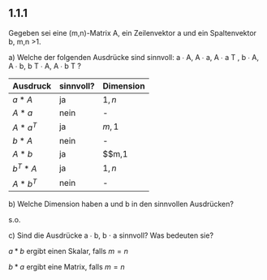 ## 1.1.1

Gegeben sei eine (m,n)-Matrix A, ein Zeilenvektor a und ein Spaltenvektor b, m,n >1.

a) Welche der folgenden Ausdrücke sind sinnvoll:
a ∙ A, A ∙ a, A ∙ a T , b ∙ A, A ∙ b, b T ∙ A, A ∙ b T ?

|Ausdruck|sinnvoll?|Dimension|
|--------|--------|--------|
|$a*A$|ja|$1, n$|
|$A * a$|nein|-|
|$A*a^T$|ja|$m,1$|
|$b*A$|nein|-|
|$A*b$|ja|$$m,1|
|$b^T*A$|ja|$1,n$|
|$A*b^T$|nein|-|

b) Welche Dimension haben a und b in den sinnvollen Ausdrücken?

s.o.

c) Sind die Ausdrücke a ∙ b, b ⋅ a sinnvoll? Was bedeuten sie?

$a*b$ ergibt einen Skalar, falls $m = n$

$b*a$ ergibt eine Matrix, falls $m = n$
